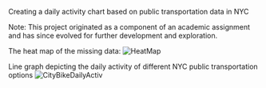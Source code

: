 Creating a daily activity chart based on public transportation data in NYC


Note: This project originated as a component of an academic assignment and has since evolved for further development and exploration.

The heat map of the missing data:
![HeatMap](https://github.com/MeJitsal/CitiBike_Daily_Activity/assets/154699233/f022b664-16c8-46d0-adc0-80fd3fb158c9)


Line graph depicting the daily activity of different NYC public transportation options
![CityBikeDailyActiv](https://github.com/MeJitsal/CitiBike_Daily_Activity/assets/154699233/6c1a197e-a91c-4250-a89a-12ac0e32833c)


